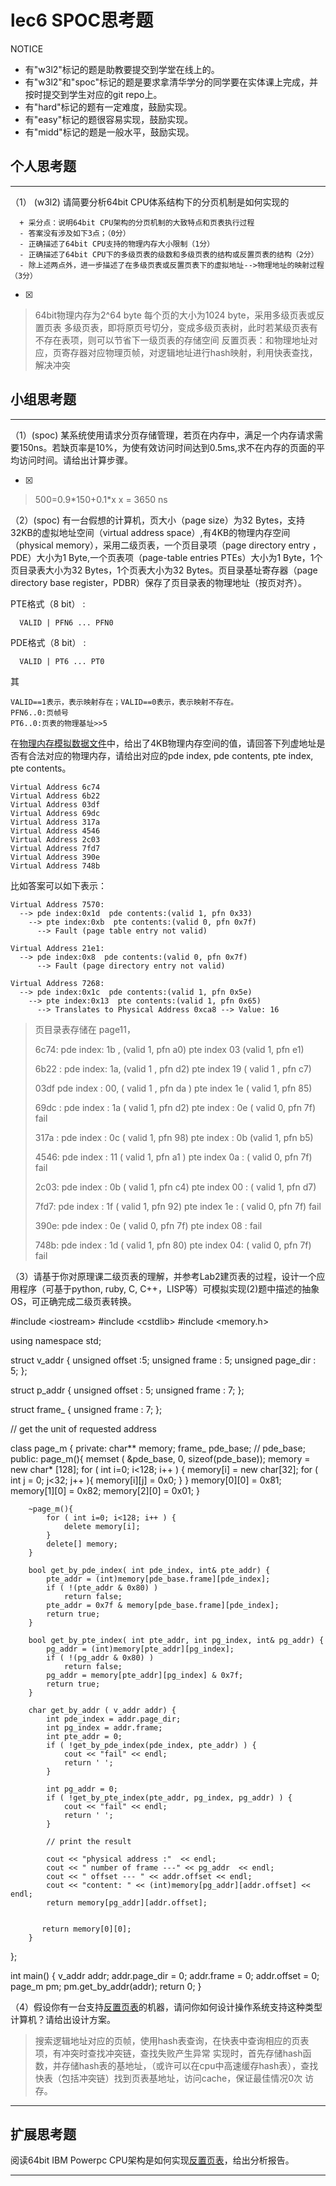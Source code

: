 # lec6 SPOC思考题


NOTICE
- 有"w3l2"标记的题是助教要提交到学堂在线上的。
- 有"w3l2"和"spoc"标记的题是要求拿清华学分的同学要在实体课上完成，并按时提交到学生对应的git repo上。
- 有"hard"标记的题有一定难度，鼓励实现。
- 有"easy"标记的题很容易实现，鼓励实现。
- 有"midd"标记的题是一般水平，鼓励实现。


## 个人思考题
---

（1） (w3l2) 请简要分析64bit CPU体系结构下的分页机制是如何实现的
```
  + 采分点：说明64bit CPU架构的分页机制的大致特点和页表执行过程
  - 答案没有涉及如下3点；（0分）
  - 正确描述了64bit CPU支持的物理内存大小限制（1分）
  - 正确描述了64bit CPU下的多级页表的级数和多级页表的结构或反置页表的结构（2分）
  - 除上述两点外，进一步描述了在多级页表或反置页表下的虚拟地址-->物理地址的映射过程（3分）
 ```
- [x]  

>  
> 64bit物理内存为2^64 byte
> 每个页的大小为1024 byte，采用多级页表或反置页表
> 多级页表，即将原页号切分，变成多级页表树，此时若某级页表有不存在表项，则可以节省下一级页表的存储空间
> 反置页表：和物理地址对应，页寄存器对应物理页帧，对逻辑地址进行hash映射，利用快表查找，解决冲突 

## 小组思考题
---

（1）(spoc) 某系统使用请求分页存储管理，若页在内存中，满足一个内存请求需要150ns。若缺页率是10%，为使有效访问时间达到0.5ms,求不在内存的页面的平均访问时间。请给出计算步骤。 

- [x]  

> 500=0.9\*150+0.1\*x
> x = 3650 ns

（2）(spoc) 有一台假想的计算机，页大小（page size）为32 Bytes，支持32KB的虚拟地址空间（virtual address space）,有4KB的物理内存空间（physical memory），采用二级页表，一个页目录项（page directory entry ，PDE）大小为1 Byte,一个页表项（page-table entries
PTEs）大小为1 Byte，1个页目录表大小为32 Bytes，1个页表大小为32 Bytes。页目录基址寄存器（page directory base register，PDBR）保存了页目录表的物理地址（按页对齐）。

PTE格式（8 bit） :
```
  VALID | PFN6 ... PFN0
```
PDE格式（8 bit） :
```
  VALID | PT6 ... PT0
```
其
```
VALID==1表示，表示映射存在；VALID==0表示，表示映射不存在。
PFN6..0:页帧号
PT6..0:页表的物理基址>>5
```
在[物理内存模拟数据文件](./03-2-spoc-testdata.md)中，给出了4KB物理内存空间的值，请回答下列虚地址是否有合法对应的物理内存，请给出对应的pde index, pde contents, pte index, pte contents。
```
Virtual Address 6c74
Virtual Address 6b22
Virtual Address 03df
Virtual Address 69dc
Virtual Address 317a
Virtual Address 4546
Virtual Address 2c03
Virtual Address 7fd7
Virtual Address 390e
Virtual Address 748b
```

比如答案可以如下表示：
```
Virtual Address 7570:
  --> pde index:0x1d  pde contents:(valid 1, pfn 0x33)
    --> pte index:0xb  pte contents:(valid 0, pfn 0x7f)
      --> Fault (page table entry not valid)
      
Virtual Address 21e1:
  --> pde index:0x8  pde contents:(valid 0, pfn 0x7f)
      --> Fault (page directory entry not valid)

Virtual Address 7268:
  --> pde index:0x1c  pde contents:(valid 1, pfn 0x5e)
    --> pte index:0x13  pte contents:(valid 1, pfn 0x65)
      --> Translates to Physical Address 0xca8 --> Value: 16
```

> 页目录表存储在 page11，
> 
> 6c74:   pde index: 1b , (valid 1, pfn a0)  pte index 03 (valid 1, pfn e1)
> 
> 6b22 : pde index: 1a, (valid 1 , pfn d2) pte index 19 ( valid 1 , pfn c7)
>
> 03df pde index : 00, ( valid 1 , pfn da ) pte index 1e ( valid 1, pfn 85) 
>
> 69dc : pde index : 1a ( valid 1, pfn d2) pte index : 0e ( valid 0, pfn 7f) fail
>
> 317a : pde index : 0c ( valid 1, pfn 98) pte index : 0b (valid 1, pfn b5)
>
> 4546: pde index : 11 ( valid 1, pfn a1 ) pte index 0a : ( valid 0, pfn 7f)  fail
>
> 2c03: pde index : 0b ( valid 1, pfn c4) pte index 00 : ( valid 1, pfn d7)
> 
> 7fd7: pde index : 1f ( valid 1, pfn 92) pte index 1e : ( valid 0, pfn 7f)  fail 
>
> 390e: pde index : 0e ( valid 0, pfn 7f) pte index 08 :                      fail
>
> 748b: pde index : 1d ( valid 1, pfn 80) pte index  04: ( valid 0, pfn 7f)    fail
>




（3）请基于你对原理课二级页表的理解，并参考Lab2建页表的过程，设计一个应用程序（可基于python, ruby, C, C++，LISP等）可模拟实现(2)题中描述的抽象OS，可正确完成二级页表转换。

>  
 \#include \<iostream\>
\#include \<cstdlib\>
\#include \<memory.h\>

using namespace std;


struct v_addr {
    unsigned offset :5;
    unsigned frame : 5;
    unsigned page_dir : 5;
};

struct p_addr {
    unsigned offset : 5;
    unsigned frame : 7;
};

struct frame_ {
    unsigned frame : 7;
};


// get the unit of requested address

class page_m {
    private:
        char** memory;
        frame_ pde_base;
        // pde_base;
    public:
        page_m(){
            memset ( &pde_base, 0, sizeof(pde_base));
            memory = new char* [128];
            for ( int i=0; i<128; i++ ) {
                memory[i] = new char[32];
                for ( int j = 0; j<32; j++ ){
                    memory[i][j] = 0x0;
                }
            }
            memory[0][0] = 0x81;
            memory[1][0] = 0x82;
            memory[2][0] = 0x01;
        }

        ~page_m(){
            for ( int i=0; i<128; i++ ) {
                delete memory[i];
            }
            delete[] memory;
        }

        bool get_by_pde_index( int pde_index, int& pte_addr) {
            pte_addr = (int)memory[pde_base.frame][pde_index];
            if ( !(pte_addr & 0x80) )
                return false;
            pte_addr = 0x7f & memory[pde_base.frame][pde_index];
            return true;
        }

        bool get_by_pte_index( int pte_addr, int pg_index, int& pg_addr) {
            pg_addr = (int)memory[pte_addr][pg_index];
            if ( !(pg_addr & 0x80) )
                return false;
            pg_addr = memory[pte_addr][pg_index] & 0x7f;
            return true;
        }
        
        char get_by_addr ( v_addr addr) {
            int pde_index = addr.page_dir;
            int pg_index = addr.frame;
            int pte_addr = 0;
            if ( !get_by_pde_index(pde_index, pte_addr) ) {
                cout << "fail" << endl;
                return ' ';
            }
            
            int pg_addr = 0;
            if ( !get_by_pte_index(pte_addr, pg_index, pg_addr) ) {
                cout << "fail" << endl;
                return ' ';
            }

            // print the result
            
            cout << "physical address :"  << endl; 
            cout << " number of frame ---" << pg_addr  << endl;
            cout << " offset --- " << addr.offset << endl;
            cout << "content: " << (int)memory[pg_addr][addr.offset] << endl;
            return memory[pg_addr][addr.offset];

                
           return memory[0][0]; 
        }
};

        
int main()
{
    v_addr addr;
    addr.page_dir = 0;
    addr.frame = 0;
    addr.offset = 0;
    page_m pm;
    pm.get_by_addr(addr);
    return 0;
}


（4）假设你有一台支持[反置页表](http://en.wikipedia.org/wiki/Page_table#Inverted_page_table)的机器，请问你如何设计操作系统支持这种类型计算机？请给出设计方案。

>  搜索逻辑地址对应的页帧，使用hash表查询，在快表中查询相应的页表项，有冲突时查找冲突链，查找失败产生异常
>  实现时，首先存储hash函数，并存储hash表的基地址，（或许可以在cpu中高速缓存hash表），查找快表（包括冲突链）找到页表基地址，访问cache，保证最佳情况0次 访存。


--- 

## 扩展思考题

阅读64bit IBM Powerpc CPU架构是如何实现[反置页表](http://en.wikipedia.org/wiki/Page_table#Inverted_page_table)，给出分析报告。

--- 
